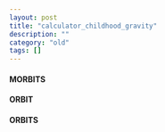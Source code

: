```yaml
---
layout: post
title: "calculator_childhood_gravity"
description: ""
category: "old"
tags: []
---
```



#### MORBITS

#### ORBIT

#### ORBITS

